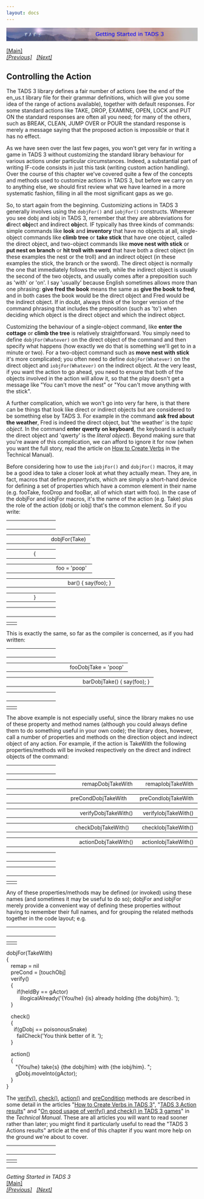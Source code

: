 ```yaml
---
layout: docs
---
```

<div class="topbar">

[<img src="topbar.jpg" data-border="0" />](index.html)

</div>



[\[Main\]](index.html)  
*[\[Previous\]](rewardingtheeffort.html)   [\[Next\]](verify.html)*

## Controlling the Action

The TADS 3 library defines a fair number of actions (see the end of the
en_us.t library file for their grammar definitions, which will give you
some idea of the range of actions available), together with default
responses. For some standard actions like TAKE, DROP, EXAMINE, OPEN,
LOCK and PUT ON the standard responses are often all you need; for many
of the others, such as BREAK, CLEAN, JUMP OVER or POUR the standard
response is merely a message saying that the proposed action is
impossible or that it has no effect.

As we have seen over the last few pages, you won't get very far in
writing a game in TADS 3 without customizing the standard library
behaviour for various actions under particular circumstances. Indeed, a
substantial part of writing IF-code consists in just this task (writing
custom action handling). Over the course of this chapter we've covered
quite a few of the concepts and methods used to customize actions in
TADS 3, but before we carry on to anything else, we should first review
what we have learned in a more systematic fashion, filling in all the
most significant gaps as we go.

So, to start again from the beginning. Customizing actions in TADS 3
generally involves using the `dobjFor()` and `iobjFor()` constructs.
Wherever you see dobj and iobj in TADS 3, remember that they are
abbreviations for **d**irect **obj**ect and **i**ndirect **obj**ect. IF
typically has three kinds of commands: simple commands like **look** and
**inventory** that have no objects at all, single-object commands like
**climb tree** or **take stick** that have one object, called the direct
object, and two-object commands like **move nest with stick** or **put
nest on branch** or **hit troll with sword** that have both a direct
object (in these examples the nest or the troll) and an indirect object
(in these examples the stick, the branch or the sword). The direct
object is normally the one that immediately follows the verb, while the
indirect object is usually the second of the two objects, and usually
comes after a preposition such as 'with' or 'on'. I say 'usually'
because English sometimes allows more than one phrasing: **give fred the
book** means the same as **give the book to fred**, and in both cases
the book would be the direct object and Fred would be the indirect
object. If in doubt, always think of the longer version of the command
phrasing that includes the preposition (such as 'to') when deciding
which object is the direct object and which the indirect object.

Customizing the behaviour of a single-object command, like **enter the
cottage** or **climb the tree** is relatively straightforward. You
simply need to define `dobjFor(Whatever)` on the direct object of the
command and then specify what happens (how exactly we do that is
something we'll get to in a minute or two). For a two-object command
such as **move nest with stick** it's more complicated; you often need
to define `dobjFor(Whatever)` on the direct object and
`iobjFor(Whatever)` on the indirect object. At the very least, if you
want the action to go ahead, you need to ensure that both of the objects
involved in the action will allow it, so that the play doesn't get a
message like "You can't move the nest" or "You can't move anything with
the stick".

A further complication, which we won't go into very far here, is that
there can be things that look like direct or indirect objects but are
considered to be something else by TADS 3. For example in the command
**ask fred about the weather**, Fred is indeed the direct object, but
'the weather' is the *topic object*. In the command **enter qwerty on
keyboard**, the keyboard is actually the direct object and 'qwerty' is
the *literal object*). Beyond making sure that you're aware of this
complication, we can afford to ignore it for now (when you want the full
story, read the article on [How to Create Verbs](..\techman\t3verb.html)
in the Technical Manual).

  
Before considering how to use the `iobjFor()` and `dobjFor()` macros, it
may be a good idea to take a closer look at what they actually mean.
They are, in fact, macros that define *propertysets*, which are simply a
short-hand device for defining a set of properties which have a common
element in their name (e.g. fooTake, fooDrop and fooBar, all of which
start with foo). In the case of the dobjFor and iobjFor macros, it's the
name of the action (e.g. Take) plus the role of the action (dobj or
iobj) that's the common element. So if you write:  

<table data-border="0" data-cellpadding="0" data-cellspacing="0">
<colgroup>
<col style="width: 50%" />
<col style="width: 50%" />
</colgroup>
<tbody>
<tr data-valign="TOP">
<td width="51"></td>
<td> <br />
</td>
</tr>
</tbody>
</table>

<table data-border="0" data-cellpadding="0" data-cellspacing="0">
<colgroup>
<col style="width: 50%" />
<col style="width: 50%" />
</colgroup>
<tbody>
<tr data-valign="TOP">
<td width="51"></td>
<td>dobjFor(Take) <br />
</td>
</tr>
</tbody>
</table>

<table data-border="0" data-cellpadding="0" data-cellspacing="0">
<colgroup>
<col style="width: 50%" />
<col style="width: 50%" />
</colgroup>
<tbody>
<tr data-valign="TOP">
<td width="51"></td>
<td>{ <br />
</td>
</tr>
</tbody>
</table>

<table data-border="0" data-cellpadding="0" data-cellspacing="0">
<colgroup>
<col style="width: 50%" />
<col style="width: 50%" />
</colgroup>
<tbody>
<tr data-valign="TOP">
<td width="51"></td>
<td>   foo = 'poop'  <br />
</td>
</tr>
</tbody>
</table>

<table data-border="0" data-cellpadding="0" data-cellspacing="0">
<colgroup>
<col style="width: 50%" />
<col style="width: 50%" />
</colgroup>
<tbody>
<tr data-valign="TOP">
<td width="51"></td>
<td>   bar() { say(foo); } <br />
</td>
</tr>
</tbody>
</table>

<table data-border="0" data-cellpadding="0" data-cellspacing="0">
<colgroup>
<col style="width: 50%" />
<col style="width: 50%" />
</colgroup>
<tbody>
<tr data-valign="TOP">
<td width="51"></td>
<td>} <br />
</td>
</tr>
</tbody>
</table>

<table data-border="0" data-cellpadding="0" data-cellspacing="0">
<colgroup>
<col style="width: 50%" />
<col style="width: 50%" />
</colgroup>
<tbody>
<tr data-valign="TOP">
<td width="51"></td>
<td> <br />
</td>
</tr>
</tbody>
</table>

|     |     |
|-----|-----|
|     |     |

This is exactly the same, so far as the compiler is concerned, as if you
had written:  

<table data-border="0" data-cellpadding="0" data-cellspacing="0">
<colgroup>
<col style="width: 50%" />
<col style="width: 50%" />
</colgroup>
<tbody>
<tr data-valign="TOP">
<td width="51"></td>
<td> <br />
</td>
</tr>
</tbody>
</table>

<table data-border="0" data-cellpadding="0" data-cellspacing="0">
<colgroup>
<col style="width: 50%" />
<col style="width: 50%" />
</colgroup>
<tbody>
<tr data-valign="TOP">
<td width="51"></td>
<td>fooDobjTake = 'poop' <br />
</td>
</tr>
</tbody>
</table>

<table data-border="0" data-cellpadding="0" data-cellspacing="0">
<colgroup>
<col style="width: 50%" />
<col style="width: 50%" />
</colgroup>
<tbody>
<tr data-valign="TOP">
<td width="51"></td>
<td>barDobjTake() { say(foo); } <br />
</td>
</tr>
</tbody>
</table>

<table data-border="0" data-cellpadding="0" data-cellspacing="0">
<colgroup>
<col style="width: 50%" />
<col style="width: 50%" />
</colgroup>
<tbody>
<tr data-valign="TOP">
<td width="51"></td>
<td> <br />
</td>
</tr>
</tbody>
</table>

|     |     |
|-----|-----|
|     |     |

The above example is not especially useful, since the library makes no
use of these property and method names (although you could always define
them to do something useful in your own code); the library does,
however, call a number of properties and methods on the direction object
and indirect object of any action. For example, if the action is
TakeWith the following properties/methods will be invoked respectively
on the direct and indirect objects of the command:  

<table data-border="0" data-cellpadding="0" data-cellspacing="0">
<colgroup>
<col style="width: 50%" />
<col style="width: 50%" />
</colgroup>
<tbody>
<tr data-valign="TOP">
<td width="51"></td>
<td> <br />
</td>
</tr>
</tbody>
</table>

<table data-border="0" data-cellpadding="0" data-cellspacing="0">
<colgroup>
<col style="width: 50%" />
<col style="width: 50%" />
</colgroup>
<tbody>
<tr data-valign="TOP">
<td width="51"></td>
<td>remapDobjTakeWith         remapIobjTakeWith <br />
</td>
</tr>
</tbody>
</table>

<table data-border="0" data-cellpadding="0" data-cellspacing="0">
<colgroup>
<col style="width: 50%" />
<col style="width: 50%" />
</colgroup>
<tbody>
<tr data-valign="TOP">
<td width="51"></td>
<td>preCondDobjTakeWith         preCondIobjTakeWith <br />
</td>
</tr>
</tbody>
</table>

<table data-border="0" data-cellpadding="0" data-cellspacing="0">
<colgroup>
<col style="width: 50%" />
<col style="width: 50%" />
</colgroup>
<tbody>
<tr data-valign="TOP">
<td width="51"></td>
<td>verifyDobjTakeWith()       verifyIobjTakeWith() <br />
</td>
</tr>
</tbody>
</table>

<table data-border="0" data-cellpadding="0" data-cellspacing="0">
<colgroup>
<col style="width: 50%" />
<col style="width: 50%" />
</colgroup>
<tbody>
<tr data-valign="TOP">
<td width="51"></td>
<td>checkDobjTakeWith()         checkIobjTakeWith() <br />
</td>
</tr>
</tbody>
</table>

<table data-border="0" data-cellpadding="0" data-cellspacing="0">
<colgroup>
<col style="width: 50%" />
<col style="width: 50%" />
</colgroup>
<tbody>
<tr data-valign="TOP">
<td width="51"></td>
<td>actionDobjTakeWith()      actionIobjTakeWith() <br />
</td>
</tr>
</tbody>
</table>

<table data-border="0" data-cellpadding="0" data-cellspacing="0">
<colgroup>
<col style="width: 50%" />
<col style="width: 50%" />
</colgroup>
<tbody>
<tr data-valign="TOP">
<td width="51"></td>
<td> <br />
</td>
</tr>
</tbody>
</table>

<table data-border="0" data-cellpadding="0" data-cellspacing="0">
<colgroup>
<col style="width: 50%" />
<col style="width: 50%" />
</colgroup>
<tbody>
<tr data-valign="TOP">
<td width="51"></td>
<td> <br />
</td>
</tr>
</tbody>
</table>

|     |     |
|-----|-----|
|     |     |

Any of these properties/methods may be defined (or invoked) using these
names (and sometimes it may be useful to do so); dobjFor and iobjFor
merely provide a convenient way of defining these properties without
having to remember their full names, and for grouping the related
methods together in the code layout; e.g.  

<table data-border="0" data-cellpadding="0" data-cellspacing="0">
<colgroup>
<col style="width: 50%" />
<col style="width: 50%" />
</colgroup>
<tbody>
<tr data-valign="TOP">
<td width="51"></td>
<td> <br />
</td>
</tr>
</tbody>
</table>

|     |     |
|-----|-----|
|     |     |

dobjFor(TakeWith)  
{  
   remap = nil  
   preCond = \[touchObj\]  
   verify()  
   {  
       if(heldBy == gActor)  
         illogicalAlready('{You/he} {is} already holding {the dobj/him}. ');  
   }  
  
   check()  
   {  
     if(gDobj == poisonousSnake)  
       failCheck('You think better of it. ');  
   }  
  
   action()  
   {    
      "{You/he} take{s} {the dobj/him} with {the iobj/him}. ";  
      gDobj.moveInto(gActor);  
   }  
}  
  
The [verify()](verify.html), [check()](check.html), [action()](action.html)
and [preCondition](precond.html) methods are described in some detail in
the articles
"<a href="../techman/t3verb.html" target="_top">How to Create Verbs in
TADS 3</a>",
"<a href="../techman/t3res.html" target="_top">TADS 3 Action results</a>"
and "<a href="../techman/t3verchk.html" target="_top">On good usage of
verify() and check() in TADS 3 games</a>" in the *Technical Manual*.
These are all articles you will want to read sooner rather than later;
you might find it particularly useful to read the "TADS 3 Actions
results" article at the end of this chapter if you want more help on the
ground we're about to cover.  

<table data-border="0" data-cellpadding="0" data-cellspacing="0">
<colgroup>
<col style="width: 50%" />
<col style="width: 50%" />
</colgroup>
<tbody>
<tr data-valign="TOP">
<td width="51"></td>
<td> <br />
</td>
</tr>
</tbody>
</table>

|     |     |
|-----|-----|
|     |     |

  

------------------------------------------------------------------------

*Getting Started in TADS 3*  
[\[Main\]](index.html)  
*[\[Previous\]](rewardingtheeffort.html)   [\[Next\]](verify.html)*


